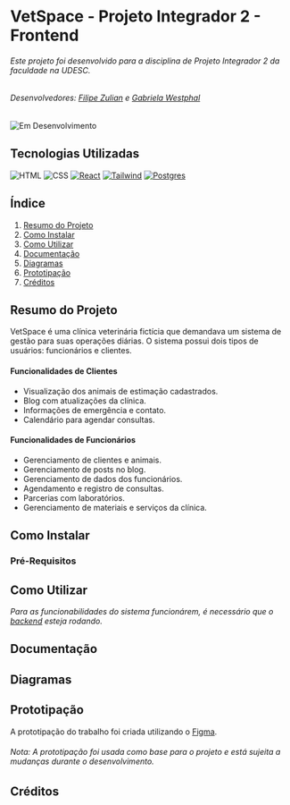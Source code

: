 # VetSpace - Projeto Integrador 2 - Frontend

###### Este projeto foi desenvolvido para a disciplina de Projeto Integrador 2 da faculdade na UDESC.

###### Desenvolvedores: [Filipe Zulian](https://github.com/filipezulian) e [Gabriela Westphal](https://github.com/gabiiwestphal)

![Em Desenvolvimento](https://img.shields.io/badge/Status-Em_Desenvolvimento-green)

## Tecnologias Utilizadas
![HTML](https://skillicons.dev/icons?i=html)
![CSS](https://skillicons.dev/icons?i=css)
[![React](https://skillicons.dev/icons?i=react)](https://react.dev/)
[![Tailwind](https://skillicons.dev/icons?i=tailwind)](https://tailwindcss.com/)
[![Postgres](https://skillicons.dev/icons?i=postgres)](https://www.postgresql.org/)

## Índice
1. [Resumo do Projeto](#resumo-do-projeto)
2. [Como Instalar](#como-instalar)
3. [Como Utilizar](#como-utilizar)
4. [Documentação](#documentação)
5. [Diagramas](#diagramas)
6. [Prototipação](#prototipação)
7. [Créditos](#créditos)

## Resumo do Projeto
VetSpace é uma clínica veterinária fictícia que demandava um sistema de gestão para suas operações diárias. O sistema possui dois tipos de usuários: funcionários e clientes.

#### Funcionalidades de Clientes
- Visualização dos animais de estimação cadastrados.
- Blog com atualizações da clínica.
- Informações de emergência e contato.
- Calendário para agendar consultas.

#### Funcionalidades de Funcionários
- Gerenciamento de clientes e animais.
- Gerenciamento de posts no blog.
- Gerenciamento de dados dos funcionários.
- Agendamento e registro de consultas.
- Parcerias com laboratórios.
- Gerenciamento de materiais e serviços da clínica.

## Como Instalar
### Pré-Requisitos

## Como Utilizar
*Para as funcionabilidades do sistema funcionárem, é necessário que o [backend](https://github.com/filipezulian/vetspace-springboot-backend) esteja rodando.*


## Documentação

## Diagramas

## Prototipação
A prototipação do trabalho foi criada utilizando o [Figma](https://www.figma.com/file/Vw7sFNBr5wC8mAd1xLjEXg/Pin2?type=design&node-id=0%3A1&mode=design&t=TYcvK2qp5TAtCPdt-1).

###### *Nota: A prototipação foi usada como base para o projeto e está sujeita a mudanças durante o desenvolvimento.*

## Créditos
